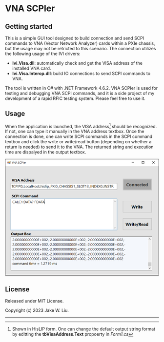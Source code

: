 # VNA SCPIer



## Getting started

This is a simple GUI tool designed to build connection and send SCPI commands to VNA (Vector Network Analyzer) cards within a PXIe chassis, but the usage may not be retricted to this scenario. The connection utilizes the following usage of the IVI drivers:
- **Ivi.Visa.dll**: automatically check and get the VISA address of the installed VNA card. 
- **Ivi.Visa.Interop.dll**: build IO connections to send SCPI commands to VNA.

The tool is written in C# with .NET Framework 4.6.2. VNA SCPIer is used for testing and debugging VNA SCPI commands, and it is a side project of my development of a rapid RFIC testing system. Please feel free to use it.   

## Usage

When the application is launched, the VISA address[^1] should be recognized. If not, one can type it manually in the VNA address textbox. Once the connection is done, one can write SCPI commands in the SCPI command textbox and click the write or write/read button (depending on whether a return is needed) to send it to the VNA. The returned string and execution time are dispalyed in the output textbox.

![image info](/images/img.PNG)

## License

Released under MIT License.

Copyright (c) 2023 Jake W. Liu.


<hr/>

[^1]: Shown in HisLIP form. One can change the default output string format by editting the **tbVisaAddress.Text** propoerty in *Form1.cs*

